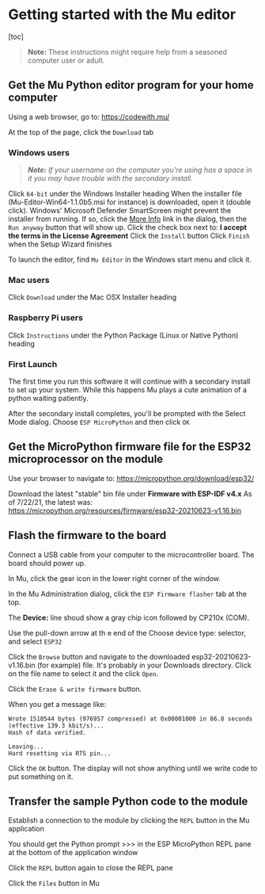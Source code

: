# Getting started with the Mu editor

[toc]

> **Note:** These instructions might require help from a seasoned computer user or adult.

## Get the Mu Python editor program for your home computer

Using a web browser, go to: https://codewith.mu/

At the top of the page, click the `Download` tab

### Windows users

> _**Note:** If your username on the computer you're using has a space in it you may have trouble with the secondary install._

Click `64-bit` under the Windows Installer heading
When the installer file (Mu-Editor-Win64-1.1.0b5.msi for instance) is downloaded, open it (double click).
Windows' Microsoft Defender SmartScreen might prevent the installer from running. If so, click the <u>More Info</u> link in the dialog, then the `Run anyway` button that will show up.
Click the check box next to: **I accept the terms in the License Agreement**
Click the `Install` button
Click `Finish` when the Setup Wizard finishes

To launch the editor, find `Mu Editor` in the Windows start menu and click it.

### Mac users

Click `Download` under the Mac OSX Installer heading

### Raspberry Pi users

Click `Instructions` under the Python Package (Linux or Native Python) heading

### First Launch

The first time you run this software it will continue with a secondary install to set up your system. While this happens Mu plays a cute animation of a python waiting patiently. 

After the secondary install completes, you'll be prompted with the Select Mode dialog. Choose `ESP MicroPython` and then click `OK`

## Get the MicroPython firmware file for the ESP32 microprocessor on the module

Use your browser to navigate to: 
https://micropython.org/download/esp32/

Download the latest "stable" bin file under **Firmware with ESP-IDF v4.x**
As of 7/22/21, the latest was: 
https://micropython.org/resources/firmware/esp32-20210623-v1.16.bin

## Flash the firmware to the board

Connect a USB cable from your computer to the microcontroller board. The board should power up.

In Mu, click the gear icon in the lower right corner of the window.

In the Mu Administration dialog, click the `ESP Firmware flasher` tab at the top.

The **Device:** line shoud show a gray chip icon followed by CP210x (COM<something>).

Use the pull-down arrow at th e end of the Choose device type: selector, and select `ESP32`

Click the `Browse` button and navigate to the downloaded esp32-20210623-v1.16.bin (for example) file. It's probably in your Downloads directory. Click on the file name to select it and the click `Open`.

Click the `Erase & write firmware` button.

When you get a message like:

```
Wrote 1510544 bytes (976957 compressed) at 0x00001000 in 86.8 seconds (effective 139.3 kbit/s)...
Hash of data verified.

Leaving...
Hard resetting via RTS pin...
```

Click the `OK` button. The display will not show anything until we write code to put something on it.

## Transfer the sample Python code to the module

Establish a connection to the module by clicking the `REPL` button in the Mu application

You should get the Python prompt >>> in the ESP MicroPython REPL pane at the bottom of the application window

Click the `REPL` button again to close the REPL pane

Click the `Files` button in Mu
